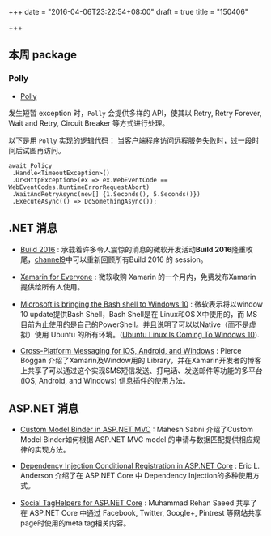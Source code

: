 +++
date = "2016-04-06T23:22:54+08:00"
draft = true
title = "150406"

+++


## 本周 package

### Polly

- [Polly](https://github.com/App-vNext/Polly)

发生短暂 exception 时，`Polly` 会提供多样的 API，使其以 Retry, Retry Forever, Wait and Retry, Circuit Breaker 等方式进行处理。

以下是用 `Polly` 实现的逻辑代码：
当客户端程序访问远程服务失败时，过一段时间后试图再访问。


```
await Policy
 .Handle<TimeoutException>()
 .Or<HttpException>(ex => ex.WebEventCode == WebEventCodes.RuntimeErrorRequestAbort)
 .WaitAndRetryAsync(new[] {1.Seconds(), 5.Seconds()})
 .ExecuteAsync(() => DoSomethingAsync());
 ``` 


## .NET 消息

- [Build 2016](https://build.microsoft.com/) : 承载着许多令人震惊的消息的微软开发活动**Build 2016**隆重收尾，[channel9](https://channel9.msdn.com/)中可以重新回顾所有Build 2016 的 session。

- [Xamarin for Everyone](https://blog.xamarin.com/xamarin-for-all) : 微软收购 Xamarin 的一个月内，免费发布Xamarin 提供给所有人使用。

- [Microsoft is bringing the Bash shell to Windows 10](http://techcrunch.com/2016/03/30/be-very-afraid-hell-has-frozen-over-bash-is-coming-to-windows-10/) : 微软表示将以window 10 update提供Bash Shell，Bash Shell是在 Linux和OS X中使用的，而 MS 目前为止使用的是自己的PowerShell。并且说明了可以以Native（而不是虚拟）使用 Ubuntu 的所有环境。([Ubuntu Linux Is Coming To Windows 10](http://fossbytes.com/microsoft-canonical-bring-ubuntu-linux-on-windows-10/)).

- [Cross-Platform Messaging for iOS, Android, and Windows](https://blog.xamarin.com/cross-platform-messaging-for-ios-android-and-windows/) : Pierce Boggan 介绍了Xamarin及Window用的 Library，并在Xamarin开发者的博客上共享了可以通过这个实现SMS短信发送、打电话、发送邮件等功能的多平台(iOS, Android, and Windows) 信息插件的使用方法。


## ASP.NET 消息

- [Custom Model Binder in ASP.NET MVC](http://www.dotnetcurry.com/aspnet-mvc/1261/custom-model-binder-aspnet-mvc) : Mahesh Sabni 介绍了Custom Model Binder如何根据 ASP.NET MVC model 的申请与数据匹配提供相应规律的实现方法。

- [Dependency Injection Conditional Registration in ASP.NET Core](http://www.elanderson.net/2016/03/dependency-injection-conditional-registration-in-asp-net-core/) : Eric L. Anderson 介绍了在 ASP.NET Core 中 Dependency Injection的多种使用方式。

- [Social TagHelpers for ASP.NET Core](http://rehansaeed.com/social-taghelpers-for-asp-net-core/) : Muhammad Rehan Saeed 共享了在 ASP.NET Core 中通过 Facebook, Twitter, Google+, Pintrest 等网站共享page时使用的meta tag相关内容。



